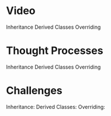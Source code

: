 # Video
Inheritance
Derived Classes
Overriding

# Thought Processes
Inheritance
Derived Classes
Overriding

# Challenges
Inheritance: 
Derived Classes:
Overriding:


